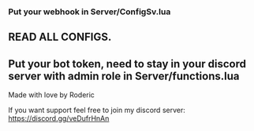 ### Put your webhook in Server/ConfigSv.lua
## READ ALL CONFIGS.
## Put your bot token, need to stay in your discord server with admin role in Server/functions.lua

Made with love by Roderic

If you want support feel free to join my discord server: https://discord.gg/veDufrHnAn